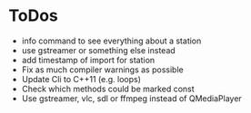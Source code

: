 ToDos
======

* info command to see everything about a station
* use gstreamer or something else instead
* add timestamp of import for station
* Fix as much compiler warnings as possible
* Update Cli to C++11 (e.g. loops)
* Check which methods could be marked const
* Use gstreamer, vlc, sdl or ffmpeg instead of QMediaPlayer
